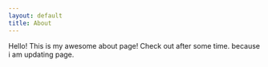 ```yaml
---
layout: default
title: About
---
```


Hello! This is my awesome about page! Check out after some time. because i am updating page.

